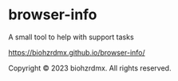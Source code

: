 # browser-info

A small tool to help with support tasks

https://biohzrdmx.github.io/browser-info/

Copyright &copy; 2023 biohzrdmx. All rights reserved.